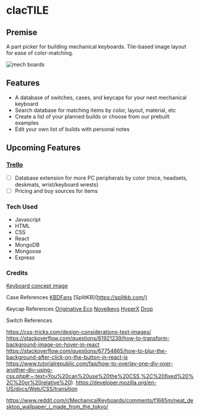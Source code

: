 # clacTILE

## Premise
A part picker for building mechanical keyboards. Tile-based image layout for ease of color-matching.

![mech boards](https://i.pinimg.com/originals/74/9e/3d/749e3d3d9dce4f31497c0dd1afec6c97.png)

## Features

- A database of switches, cases, and keycaps for your next mechanical keyboard
- Search database for matching items by color, layout, material, etc
- Create a list of your planned builds or choose from our prebuilt examples
- Edit your own list of builds with personal notes 


## Upcoming Features
### [Trello](https://trello.com/b/9XaPPAAh/clactile)
- [ ] Database extension for more PC peripherals by color (mice, headsets, deskmats, wrist/keyboard wrests)
- [ ] Pricing and buy sources for items

### Tech Used
- Javascript
- HTML 
- CSS
- React
- MongoDB
- Mongoose
- Express


### Credits
[Keyboard concept image](https://www.reddit.com/r/MechanicalKeyboards/comments/4vh8ui/photo_its_getting_crowded_in_here/)

Case References
[KBDFans](https://kbdfans.com/)
[SplitKB]{https://splitkb.com/}

Keycap References
[Originative Eco](https://www.originativeco.com/)
[Novelkeys](https://novelkeys.com/)
[HyperX](https://www.hyperxgaming.com/us/keyboards/keyboard-accessories/hyperx-pudding-keycaps)
[Drop](https://drop.com/buy/drop-mito-gmk-laser-custom-keycap-set)

Switch References


https://css-tricks.com/design-considerations-text-images/
https://stackoverflow.com/questions/61921239/how-to-transform-background-image-on-hover-in-react
https://stackoverflow.com/questions/67754865/how-to-blur-the-background-after-click-on-the-button-in-react-js
https://www.tutorialrepublic.com/faq/how-to-overlay-one-div-over-another-div-using-css.php#:~:text=You%20can%20use%20the%20CSS,%2C%20fixed%20%2C%20or%20relative%20).
https://developer.mozilla.org/en-US/docs/Web/CSS/transition

https://www.reddit.com/r/MechanicalKeyboards/comments/f1665m/neat_desktop_wallpaper_i_made_from_the_tokyo/
